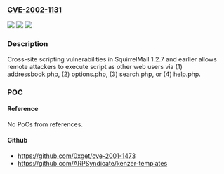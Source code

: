 ### [CVE-2002-1131](https://cve.mitre.org/cgi-bin/cvename.cgi?name=CVE-2002-1131)
![](https://img.shields.io/static/v1?label=Product&message=n%2Fa&color=blue)
![](https://img.shields.io/static/v1?label=Version&message=n%2Fa&color=blue)
![](https://img.shields.io/static/v1?label=Vulnerability&message=n%2Fa&color=brighgreen)

### Description

Cross-site scripting vulnerabilities in SquirrelMail 1.2.7 and earlier allows remote attackers to execute script as other web users via (1) addressbook.php, (2) options.php, (3) search.php, or (4) help.php.

### POC

#### Reference
No PoCs from references.

#### Github
- https://github.com/0xget/cve-2001-1473
- https://github.com/ARPSyndicate/kenzer-templates

